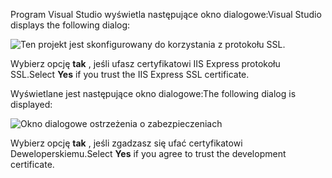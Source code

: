 <span data-ttu-id="c6bd5-101">Program Visual Studio wyświetla następujące okno dialogowe:</span><span class="sxs-lookup"><span data-stu-id="c6bd5-101">Visual Studio displays the following dialog:</span></span>

![Ten projekt jest skonfigurowany do korzystania z protokołu SSL.](~/getting-started/_static/trustCert.png)

<span data-ttu-id="c6bd5-105">Wybierz opcję **tak** , jeśli ufasz certyfikatowi IIS Express protokołu SSL.</span><span class="sxs-lookup"><span data-stu-id="c6bd5-105">Select **Yes** if you trust the IIS Express SSL certificate.</span></span>

<span data-ttu-id="c6bd5-106">Wyświetlane jest następujące okno dialogowe:</span><span class="sxs-lookup"><span data-stu-id="c6bd5-106">The following dialog is displayed:</span></span>

![Okno dialogowe ostrzeżenia o zabezpieczeniach](~/getting-started/_static/cert.png)

<span data-ttu-id="c6bd5-108">Wybierz opcję **tak** , jeśli zgadzasz się ufać certyfikatowi Deweloperskiemu.</span><span class="sxs-lookup"><span data-stu-id="c6bd5-108">Select **Yes** if you agree to trust the development certificate.</span></span>
